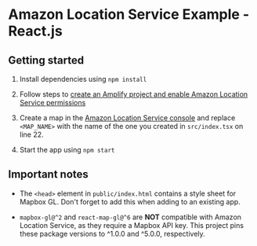 # Amazon Location Service Example - React.js

## Getting started

1. Install dependencies using `npm install`

2. Follow steps to [create an Amplify project and enable Amazon Location Service permissions](https://docs.amplify.aws/guides/location-service/setting-up-your-app/q/platform/js#connecting-your-react-app-to-the-amazon-location-service)

3. Create a map in the [Amazon Location Service console](https://console.aws.amazon.com/location/maps/home?region=us-east-1#/) and replace `<MAP_NAME>` with the name of the one you created in `src/index.tsx` on line 22.

4. Start the app using `npm start`

## Important notes

- The `<head>` element in `public/index.html` contains a style sheet for Mapbox GL. Don't forget to add this when adding to an existing app.

- `mapbox-gl@^2` and `react-map-gl@^6` are **NOT** compatible with Amazon Location Service, as they require a Mapbox API key. This project pins these package versions to ^1.0.0 and ^5.0.0, respectively.

